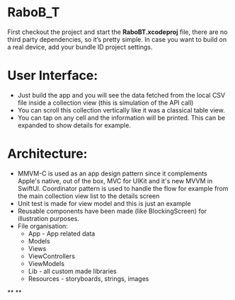 # RaboB_T


First checkout the project and start the **RaboBT.xcodeproj** file, there are no third party dependencies, so it’s pretty simple. In case you want to build on a real device, add your bundle ID project settings. 

# User Interface:
* Just build the app and you will see the data fetched from the local CSV file inside a collection view (this is simulation of the API call)
* You can scroll this collection vertically like it was a classical table view.
* You can tap on any cell and the information will be printed. This can be expanded to show details for example.

# Architecture:
* MMVM-C is used as an app design pattern since it complements Apple's native, out of the box, MVC for UIKit and it's new MVVM in SwiftUI. Coordinator pattern is used to handle the flow for example from the main collection view list to the details screen
* Unit test is made for view model and this is just an example
* Reusable components have been made (like BlockingScreen) for illustration purposes. 
* File organisation: 
    * App - App related data 
    * Models
    * Views
    * ViewControllers
    * ViewModels
    * Lib - all custom made libraries 
    * Resources - storyboards, strings, images

**
**
